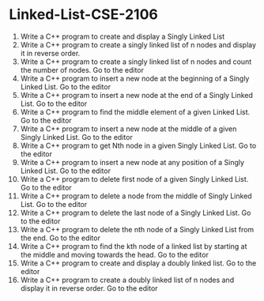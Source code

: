 # Linked-List-CSE-2106

1. Write a C++ program to create and display a Singly Linked List
2. Write a C++ program to create a singly linked list of n nodes and display it in reverse order. 
3. Write a C++ program to create a singly linked list of n nodes and count the number of nodes. Go to the editor
4. Write a C++ program to insert a new node at the beginning of a Singly Linked List. Go to the editor
5. Write a C++ program to insert a new node at the end of a Singly Linked List. Go to the editor
6. Write a C++ program to find the middle element of a given Linked List. Go to the editor
7. Write a C++ program to insert a new node at the middle of a given Singly Linked List. Go to the editor
8. Write a C++ program to get Nth node in a given Singly Linked List. Go to the editor
9. Write a C++ program to insert a new node at any position of a Singly Linked List. Go to the editor
10. Write a C++ program to delete first node of a given Singly Linked List. Go to the editor
11. Write a C++ program to delete a node from the middle of Singly Linked List. Go to the editor
12. Write a C++ program to delete the last node of a Singly Linked List. Go to the editor
13. Write a C++ program to delete the nth node of a Singly Linked List from the end. Go to the editor
14. Write a C++ program to find the kth node of a linked list by starting at the middle and moving towards the head. Go to the editor
15. Write a C++ program to create and display a doubly linked list. Go to the editor
16. Write a C++ program to create a doubly linked list of n nodes and display it in reverse order. Go to the editor
